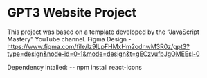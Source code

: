 # GPT3 Website Project

This project was based on a template developed by the “JavaScript Mastery” YouTube channel. 
Figma Design - https://www.figma.com/file/lz9lLpFHMxHm2odnwM3R0z/gpt3?type=design&node-id=0-1&mode=design&t=gECzvufpJgOMEEsl-0

Dependency intalled:
    -- npm install react-icons
